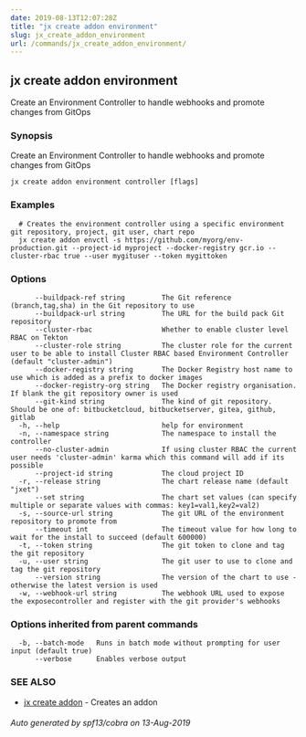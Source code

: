 ```yaml
---
date: 2019-08-13T12:07:28Z
title: "jx create addon environment"
slug: jx_create_addon_environment
url: /commands/jx_create_addon_environment/
---
```

## jx create addon environment

Create an Environment Controller to handle webhooks and promote changes from GitOps

### Synopsis

Create an Environment Controller to handle webhooks and promote changes from GitOps

```
jx create addon environment controller [flags]
```

### Examples

```
  # Creates the environment controller using a specific environment git repository, project, git user, chart repo
  jx create addon envctl -s https://github.com/myorg/env-production.git --project-id myproject --docker-registry gcr.io --cluster-rbac true --user mygituser --token mygittoken
```

### Options

```
      --buildpack-ref string         The Git reference (branch,tag,sha) in the Git repository to use
      --buildpack-url string         The URL for the build pack Git repository
      --cluster-rbac                 Whether to enable cluster level RBAC on Tekton
      --cluster-role string          The cluster role for the current user to be able to install Cluster RBAC based Environment Controller (default "cluster-admin")
      --docker-registry string       The Docker Registry host name to use which is added as a prefix to docker images
      --docker-registry-org string   The Docker registry organisation. If blank the git repository owner is used
      --git-kind string              The kind of git repository. Should be one of: bitbucketcloud, bitbucketserver, gitea, github, gitlab
  -h, --help                         help for environment
  -n, --namespace string             The namespace to install the controller
      --no-cluster-admin             If using cluster RBAC the current user needs 'cluster-admin' karma which this command will add if its possible
      --project-id string            The cloud project ID
  -r, --release string               The chart release name (default "jxet")
      --set string                   The chart set values (can specify multiple or separate values with commas: key1=val1,key2=val2)
  -s, --source-url string            The git URL of the environment repository to promote from
      --timeout int                  The timeout value for how long to wait for the install to succeed (default 600000)
  -t, --token string                 The git token to clone and tag the git repository
  -u, --user string                  The git user to use to clone and tag the git repository
      --version string               The version of the chart to use - otherwise the latest version is used
  -w, --webhook-url string           The webhook URL used to expose the exposecontroller and register with the git provider's webhooks
```

### Options inherited from parent commands

```
  -b, --batch-mode   Runs in batch mode without prompting for user input (default true)
      --verbose      Enables verbose output
```

### SEE ALSO

* [jx create addon](/commands/jx_create_addon/)	 - Creates an addon

###### Auto generated by spf13/cobra on 13-Aug-2019
